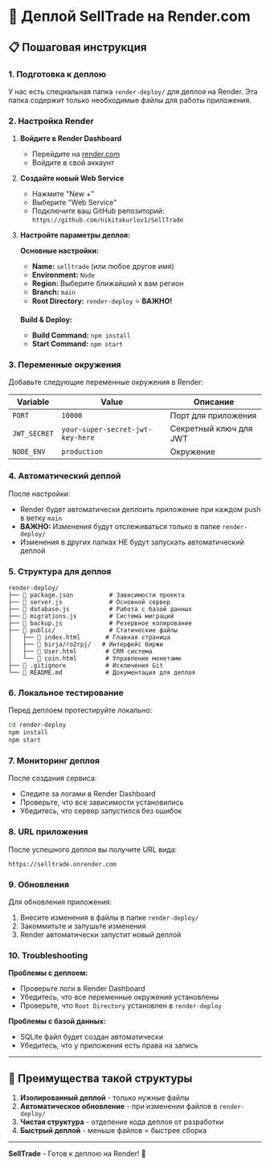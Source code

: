 # 🚀 Деплой SellTrade на Render.com

## 📋 Пошаговая инструкция

### 1. Подготовка к деплою

У нас есть специальная папка `render-deploy/` для деплоя на Render. Эта папка содержит только необходимые файлы для работы приложения.

### 2. Настройка Render

1. **Войдите в Render Dashboard**
   - Перейдите на [render.com](https://render.com)
   - Войдите в свой аккаунт

2. **Создайте новый Web Service**
   - Нажмите "New +"
   - Выберите "Web Service"
   - Подключите ваш GitHub репозиторий: `https://github.com/nikitakurlov1/SellTrade`

3. **Настройте параметры деплоя:**

   **Основные настройки:**
   - **Name:** `selltrade` (или любое другое имя)
   - **Environment:** `Node`
   - **Region:** Выберите ближайший к вам регион
   - **Branch:** `main`
   - **Root Directory:** `render-deploy` ⭐ **ВАЖНО!**

   **Build & Deploy:**
   - **Build Command:** `npm install`
   - **Start Command:** `npm start`

### 3. Переменные окружения

Добавьте следующие переменные окружения в Render:

| Variable | Value | Описание |
|----------|-------|----------|
| `PORT` | `10000` | Порт для приложения |
| `JWT_SECRET` | `your-super-secret-jwt-key-here` | Секретный ключ для JWT |
| `NODE_ENV` | `production` | Окружение |

### 4. Автоматический деплой

После настройки:
- Render будет автоматически деплоить приложение при каждом push в ветку `main`
- **ВАЖНО:** Изменения будут отслеживаться только в папке `render-deploy/`
- Изменения в других папках НЕ будут запускать автоматический деплой

### 5. Структура для деплоя

```
render-deploy/
├── 📄 package.json          # Зависимости проекта
├── 📄 server.js             # Основной сервер
├── 📄 database.js           # Работа с базой данных
├── 📄 migrations.js         # Система миграций
├── 📄 backup.js             # Резервное копирование
├── 📁 public/               # Статические файлы
│   ├── 📄 index.html       # Главная страница
│   ├── 📁 birja/ro2rpj/   # Интерфейс биржи
│   ├── 📄 User.html        # CRM система
│   └── 📄 coin.html        # Управление монетами
├── 📄 .gitignore           # Исключения Git
└── 📄 README.md            # Документация для деплоя
```

### 6. Локальное тестирование

Перед деплоем протестируйте локально:

```bash
cd render-deploy
npm install
npm start
```

### 7. Мониторинг деплоя

После создания сервиса:
- Следите за логами в Render Dashboard
- Проверьте, что все зависимости установились
- Убедитесь, что сервер запустился без ошибок

### 8. URL приложения

После успешного деплоя вы получите URL вида:
```
https://selltrade.onrender.com
```

### 9. Обновления

Для обновления приложения:
1. Внесите изменения в файлы в папке `render-deploy/`
2. Закоммитьте и запушьте изменения
3. Render автоматически запустит новый деплой

### 10. Troubleshooting

**Проблемы с деплоем:**
- Проверьте логи в Render Dashboard
- Убедитесь, что все переменные окружения установлены
- Проверьте, что `Root Directory` установлен в `render-deploy`

**Проблемы с базой данных:**
- SQLite файл будет создан автоматически
- Убедитесь, что у приложения есть права на запись

---

## 🎯 Преимущества такой структуры

1. **Изолированный деплой** - только нужные файлы
2. **Автоматическое обновление** - при изменении файлов в `render-deploy/`
3. **Чистая структура** - отделение кода деплоя от разработки
4. **Быстрый деплой** - меньше файлов = быстрее сборка

---

**SellTrade** - Готов к деплою на Render! 🚀
